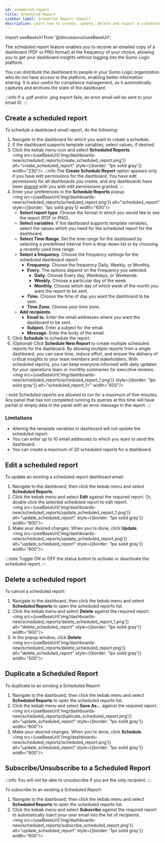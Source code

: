 ```yaml
---
id: scheduled-report
title: Scheduled Report
sidebar_label: Scheduled Report (Email)
description: Learn how to create, update, delete and export a scheduled dashboard report.
---
```


import useBaseUrl from '@docusaurus/useBaseUrl';

The scheduled report feature enables you to receive an emailed copy of a dashboard (PDF or PNG format) at the frequency of your choice, allowing you to get your dashboard insights without logging into the Sumo Logic platform.

You can distribute the dashboard to people in your Sumo Logic organization who do not have access to the platform, enabling better information sharing. It is also useful for compliance management, as it automatically captures and archives the state of the dashboard.

:::info
If a .pdf and/or .png export fails, an error email will be sent to your email ID.
:::

## Create a scheduled report

To schedule a dashboard email report, do the following:

1. Navigate to the dashboard for which you want to create a schedule.
1. If the dashboard supports template variables, select values, if desired.
1. Click the kebab menu icon and select **Scheduled Reports**.<br/><img src={useBaseUrl('img/dashboards-new/scheduled_reports/create_scheduled_report.png')} alt="create_scheduled_report" style={{border: '1px solid gray'}} width="230"/>
  :::info
    The **Create Schedule Report** option appears only if you have edit permissions for the dashboard. You have edit permissions for all dashboards you create, and any dashboards have been [shared](/docs/dashboards/share-dashboard-new/) with you with edit permissions granted.
  :::
1. Enter your preferences in the **Schedule Reports** popup.<br/><img src={useBaseUrl('img/dashboards-new/scheduled_reports/scheduled_report.png')} alt="scheduled_report" style={{border: '1px solid gray'}} width="600"/>
   * **Select report type**. Choose the format in which you would like to see the report (PDF or PNG).
   * **Select variables**. If the dashboard supports template variables, select the values which you need for the scheduled report for the dashboard.
   * **Select Time Range**. Set the time range for the dashboard by selecting a predefined interval from a drop-down list or by choosing a recently used time range.
   * **Select a frequency**. Choose the frequency settings for the scheduled dashboard report: 
      * **Frequency**. Choose the frequency Daily, Weekly, or Monthly.
      * **Every.** The options depend on the Frequency you selected.
         * **Daily.** Choose Every day, Weekdays, or Weekends.
         * **Weekly.** Choose a particular day of the week.
         * **Monthly.** Choose which day of which week of the month you want the report to be sent.
      * **Time.** Choose the time of day you want the dashboard to be sent.
      * **Time Zone.** Choose your time zone.
   * **Add recipients**. 
      * **Email to.** Enter the email addresses where you want the dashboard to be sent.
      * **Subject.** Enter a subject for the email.
      * **Message.** Enter the body of the email.
1. Click **Schedule** to schedule the report.
1. (Optional) Click **Schedule New Report** to create multiple scheduled reports for the dashboard. By allowing multiple reports from a single dashboard, you can save time, reduce effort, and ensure the delivery of critical insights to your team members and stakeholders. With scheduled reports, you can keep everyone informed with daily updates for your operations team or monthly summaries for executive reviews.<br/><img src={useBaseUrl('img/dashboards-new/scheduled_reports/scheduled_report_1.png')} style={{border: '1px solid gray'}} alt="scheduled_report_1>" width="600"/>

:::note
Scheduled reports are allowed to run for a maximum of five minutes. Any panel that has not completed running its queries at this time will have partial or empty data in the panel with an error message in the report.
:::

### Limitations

* Altering the template variables in dashboard will not update the scheduled report.
* You can enter up to 10 email addresses to which you want to send the dashboard.
* You can create a maximum of 20 scheduled reports for a dashboard.

## Edit a scheduled report

To update an existing a scheduled report dashboard email:

1. Navigate to the dashboard, then click the kebab menu and select **Scheduled Reports**.
1. Click the kebab menu and select **Edit** against the required report. Or, double click the selected scheduled report to edit report. <br/><img src={useBaseUrl('img/dashboards-new/scheduled_reports/update_scheduled_report_1.png')} alt="update_scheduled_report" style={{border: '1px solid gray'}} width="600"/>
1. Make your desired changes. When you're done, click **Update**. <br/><img src={useBaseUrl('img/dashboards-new/scheduled_reports/update_scheduled_report.png')} alt="update_scheduled_report" style={{border: '1px solid gray'}} width="600"/>

:::note
Toggle ON or OFF the status button to activate or deactivate the scheduled report.
:::

## Delete a scheduled report

To cancel a scheduled report:

1. Navigate to the dashboard, then click the kebab menu and select **Scheduled Reports** to open the scheduled reports list.
1. Click the kebab menu and select **Delete** against the required report.<br/><img src={useBaseUrl('img/dashboards-new/scheduled_reports/delete_scheduled_report_1.png')} alt="delete_scheduled_report" style={{border: '1px solid gray'}} width="600"/>
1. In the popup window, click **Delete**. <br/><img src={useBaseUrl('img/dashboards-new/scheduled_reports/delete_scheduled_report.png')} alt="delete_scheduled_report" style={{border: '1px solid gray'}} width="500"/>

## Duplicate a Scheduled Report

To duplicate to an existing a Scheduled Report:

1. Navigate to the dashboard, then click the kebab menu and select **Scheduled Reports** to open the scheduled reports list.
1. Click the kebab menu and select **Save As...** against the required report.<br/><img src={useBaseUrl('img/dashboards-new/scheduled_reports/duplicate_scheduled_report.png')} alt="update_scheduled_report" style={{border: '1px solid gray'}} width="600"/>
1. Make your desired changes. When you're done, click **Schedule**. <br/><img src={useBaseUrl('/img/dashboards-new/scheduled_reports/scheduled_report.png')} alt="update_scheduled_report" style={{border: '1px solid gray'}} width="600"/>

## Subscribe/Unsubscribe to a Scheduled Report

:::info
You will not be able to unsubscribe if you are the only recipient.
:::

To subscribe to an existing a Scheduled Report:

1. Navigate to the dashboard, then click the kebab menu and select **Scheduled Reports** to open the scheduled reports list.
1. Click the kebab menu and select **Subscribe** against the required report to automatically inject your user email into the list of recipients. <br/><img src={useBaseUrl('img/dashboards-new/scheduled_reports/subscribe_scheduled_report.png')} alt="update_scheduled_report" style={{border: '1px solid gray'}} width="600"/>
